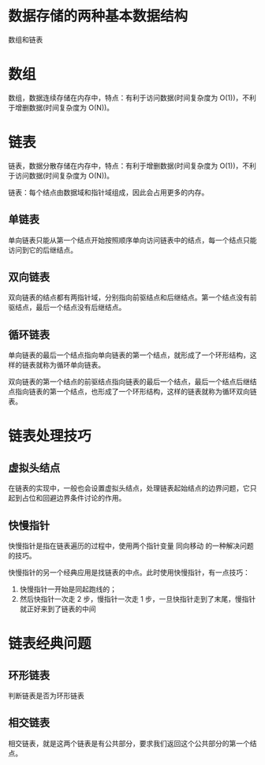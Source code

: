 # 数据存储的两种基本数据结构
数组和链表
# 数组
数组，数据连续存储在内存中，特点：有利于访问数据(时间复杂度为 O(1))，不利于增删数据(时间复杂度为 O(N))。

# 链表
链表，数据分散存储在内存中，特点：有利于增删数据(时间复杂度为 O(1))，不利于访问数据(时间复杂度为 O(N))。

链表：每个结点由数据域和指针域组成，因此会占用更多的内存。
## 单链表
单向链表只能从第一个结点开始按照顺序单向访问链表中的结点，每一个结点只能访问到它的后继结点。
## 双向链表
双向链表的结点都有两指针域，分别指向前驱结点和后继结点。第一个结点没有前驱结点，最后一个结点没有后继结点。
## 循环链表
单向链表的最后一个结点指向单向链表的第一个结点，就形成了一个环形结构，这样的链表就称为循环单向链表。

双向链表的第一个结点的前驱结点指向链表的最后一个结点，最后一个结点后继结点指向链表的第一个结点，也形成了一个环形结构，这样的链表就称为循环双向链表。

# 链表处理技巧
## 虚拟头结点
在链表的实现中，一般也会设置虚拟头结点，处理链表起始结点的边界问题，它只起到占位和回避边界条件讨论的作用。

## 快慢指针 
快慢指针是指在链表遍历的过程中，使用两个指针变量 同向移动 的一种解决问题的技巧。

快慢指针的另一个经典应用是找链表的中点。此时使用快慢指针，有一点技巧：

1. 快慢指针一开始是同起跑线的；
2. 然后快指针一次走 2 步，慢指针一次走 1 步，一旦快指针走到了末尾，慢指针就正好来到了链表的中间

# 链表经典问题
## 环形链表
判断链表是否为环形链表
## 相交链表
相交链表，就是这两个链表是有公共部分，要求我们返回这个公共部分的第一个结点。